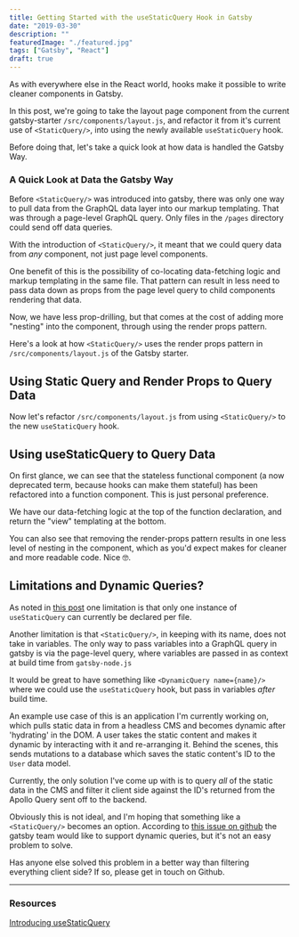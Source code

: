 ```yaml
---
title: Getting Started with the useStaticQuery Hook in Gatsby
date: "2019-03-30"
description: ""
featuredImage: "./featured.jpg"
tags: ["Gatsby", "React"]
draft: true
---
```


As with everywhere else in the React world, hooks make it possible to write cleaner components in Gatsby.

In this post, we're going to take the layout page component from the current gatsby-starter `/src/components/layout.js`, and refactor it from it's current use of `<StaticQuery/>`, into using the newly available `useStaticQuery` hook.

Before doing that, let's take a quick look at how data is handled the Gatsby Way.

### A Quick Look at Data the Gatsby Way

Before `<StaticQuery/>` was introduced into gatsby, there was only one way to pull data from the GraphQL data layer into our markup templating. That was through a page-level GraphQL query. Only files in the `/pages` directory could send off data queries.

With the introduction of `<StaticQuery/>`, it meant that we could query data from _any_ component, not just page level components.

One benefit of this is the possibility of co-locating data-fetching logic and markup templating in the same file. That pattern can result in less need to pass data down as props from the page level query to child components rendering that data.

Now, we have less prop-drilling, but that comes at the cost of adding more "nesting" into the component, through using the render props pattern.

Here's a look at how `<StaticQuery/>` uses the render props pattern in `/src/components/layout.js` of the Gatsby starter.

## Using Static Query and Render Props to Query Data

Now let's refactor `/src/components/layout.js` from using `<StaticQuery/>` to the new `useStaticQuery` hook.

## Using useStaticQuery to Query Data

On first glance, we can see that the stateless functional component (a now deprecated term, because hooks can make them stateful) has been refactored into a function component. This is just personal preference.

We have our data-fetching logic at the top of the function declaration, and return the "view" templating at the bottom.

You can also see that removing the render-props pattern results in one less level of nesting in the component, which as you'd expect makes for cleaner and more readable code. Nice 🤓.

## Limitations and Dynamic Queries?

As noted in [this post](https://www.gatsbyjs.org/blog/2019-02-20-introducing-use-static-query/) one limitation is that only one instance of `useStaticQuery` can currently be declared per file.

Another limitation is that `<StaticQuery/>`, in keeping with its name, does not take in variables. The only way to pass variables into a GraphQL query in gatsby is via the page-level query, where variables are passed in as context at build time from `gatsby-node.js`

It would be great to have something like `<DynamicQuery name={name}/>` where we could use the `useStaticQuery` hook, but pass in variables _after_ build time.

An example use case of this is an application I'm currently working on, which pulls static data in from a headless CMS and becomes dynamic after 'hydrating' in the DOM. A user takes the static content and makes it dynamic by interacting with it and re-arranging it. Behind the scenes, this sends mutations to a database which saves the static content's ID to the `User` data model.

Currently, the only solution I've come up with is to query _all_ of the static data in the CMS and filter it client side against the ID's returned from the Apollo Query sent off to the backend.

Obviously this is not ideal, and I'm hoping that something like a `<StaticQuery/>` becomes an option. According to [this issue on github](https://github.com/gatsbyjs/gatsby/issues/9047) the gatsby team would like to support dynamic queries, but it's not an easy problem to solve.

Has anyone else solved this problem in a better way than filtering everything client side? If so, please get in touch on Github.

---

### Resources

[Introducing useStaticQuery](https://www.gatsbyjs.org/blog/2019-02-20-introducing-use-static-query/)
